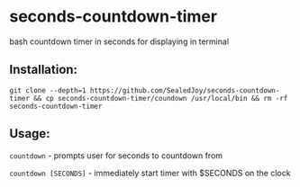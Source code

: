 # seconds-countdown-timer
bash countdown timer in seconds for displaying in terminal

## Installation:
`git clone --depth=1 https://github.com/SealedJoy/seconds-countdown-timer && cp seconds-countdown-timer/coundown /usr/local/bin && rm -rf seconds-countdown-timer`

## Usage:
`countdown`  - prompts user for seconds to countdown from

`countdown [SECONDS]`  - immediately start timer with $SECONDS on the clock

